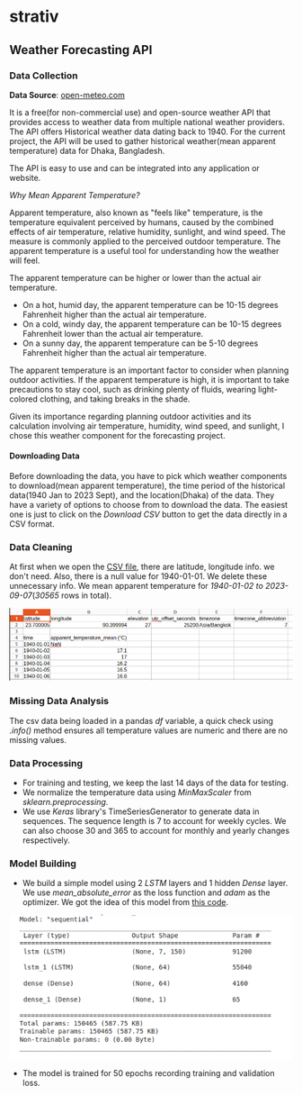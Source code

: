 # strativ

## Weather Forecasting API

### Data Collection

**Data Source**: [open-meteo.com](https://open-meteo.com/en/docs)

It is a free(for non-commercial use) and open-source weather API that provides access to weather data from multiple national weather providers. The API offers Historical weather data dating back to 1940. For the current project, the API will be used to gather historical weather(mean apparent temperature) data for Dhaka, Bangladesh.

The API is easy to use and can be integrated into any application or website.

*Why Mean Apparent Temperature?* 

Apparent temperature, also known as "feels like" temperature, is the temperature equivalent perceived by humans, caused by the combined effects of air temperature, relative humidity, sunlight, and wind speed. The measure is commonly applied to the perceived outdoor temperature. The apparent temperature is a useful tool for understanding how the weather will feel.

The apparent temperature can be higher or lower than the actual air temperature.

- On a hot, humid day, the apparent temperature can be 10-15 degrees Fahrenheit higher than the actual air temperature.
- On a cold, windy day, the apparent temperature can be 10-15 degrees Fahrenheit lower than the actual air temperature.
- On a sunny day, the apparent temperature can be 5-10 degrees Fahrenheit higher than the actual air temperature.


The apparent temperature is an important factor to consider when planning outdoor activities. If the apparent temperature is high, it is important to take precautions to stay cool, such as drinking plenty of fluids, wearing light-colored clothing, and taking breaks in the shade. 

Given its importance regarding planning outdoor activities and its calculation involving air temperature, humidity, wind speed, and sunlight, I chose this weather component for the forecasting project.

#### Downloading Data

Before downloading the data, you have to pick which weather components to download(mean apparent temperature), the time period of the historical data(1940 Jan to 2023 Sept), and the location(Dhaka) of the data. They have a variety of options to choose from to download the data. The easiest one is just to click on the *Download CSV* button to get the data directly in a CSV format.

### Data Cleaning

At first when we open the [CSV file](https://github.com/ruksharahmed7/strativ/blob/main/Weather_Forecast/data/mean_apparent_temp_dhaka.csv), there are latitude, longitude info. we don't need. Also, there is a null value for 1940-01-01. We delete these unnecessary info. We mean apparent temperature for *1940-01-02 to 2023-09-07*(*30565* rows in total).

![screenshot of csv](https://github.com/ruksharahmed7/strativ/blob/main/images/1.png)

### Missing Data Analysis

The csv data being loaded in a pandas *df* variable, a quick check using *.info()* method ensures all temperature values are numeric and there are no missing values.

### Data Processing

- For training and testing, we keep the last 14 days of the data for testing.
- We normalize the temperature data using *MinMaxScaler* from *sklearn.preprocessing*.
- We use *Keras* library's TimeSeriesGenerator to generate data in sequences. The sequence length is 7 to account for weekly cycles. We can also choose 30 and 365 to account for monthly and yearly changes respectively.

### Model Building

- We build a simple model using 2 *LSTM* layers and 1 hidden *Dense* layer. We use *mean_absolute_error* as the loss function and *adam* as the optimizer. We got the idea of this model from [this code](https://github.com/bnsreenu/python_for_microscopists/blob/master/166b_COVID_forecasting_using_LSTM.py).

![model summary](https://github.com/ruksharahmed7/strativ/blob/main/images/model_summary.png)


- The model is trained for 50 epochs recording training and validation loss. 